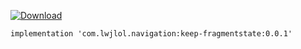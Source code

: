 

[ ![Download](https://api.bintray.com/packages/wenchieh/maven/navigation/images/download.svg) ](https://bintray.com/wenchieh/maven/navigation/_latestVersion)


```
implementation 'com.lwjlol.navigation:keep-fragmentstate:0.0.1'
```